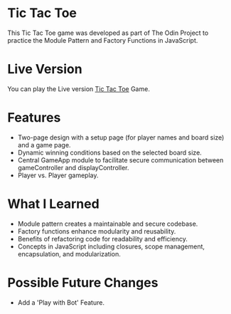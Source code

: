 # Tic Tac Toe
This Tic Tac Toe game was developed as part of The Odin Project to practice the Module Pattern and Factory Functions in JavaScript.

# Live Version
You can play the Live version [Tic Tac Toe](https://ahmedraza420.github.io/tic-tac-toe) Game.

# Features
- Two-page design with a setup page (for player names and board size) and a game page.
- Dynamic winning conditions based on the selected board size.
- Central GameApp module to facilitate secure communication between gameController and displayController.
- Player vs. Player gameplay.

# What I Learned
- Module pattern creates a maintainable and secure codebase.
- Factory functions enhance modularity and reusability.
- Benefits of refactoring code for readability and efficiency.
- Concepts in JavaScript including closures, scope management, encapsulation, and modularization.

# Possible Future Changes
- Add a 'Play with Bot' Feature. 